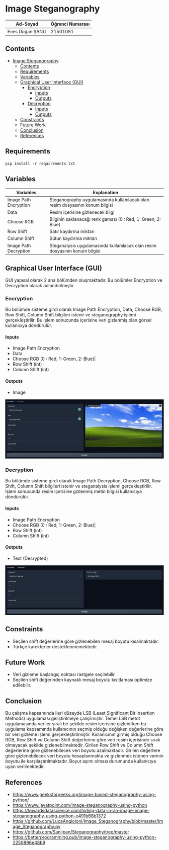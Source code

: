 # Image Steganography

|Ad-Soyad|Öğrenci Numarası|
|-|-|
|Enes Doğan ŞANLI|21501081|

## Contents
- [Image Steganography](#image-steganography)
  - [Contents](#contents)
  - [Requirements](#requirements)
  - [Variables](#variables)
  - [Graphical User Interface (GUI)](#graphical-user-interface-gui)
    - [Encryption](#encryption)
      - [Inputs](#inputs)
      - [Outputs](#outputs)
    - [Decryption](#decryption)
      - [Inputs](#inputs-1)
      - [Outputs](#outputs-1)
  - [Constraints](#constraints)
  - [Future Work](#future-work)
  - [Conclusion](#conclusion)
  - [References](#references)

## Requirements

```
pip install -r requirements.txt
```

## Variables

|Variables | Explanation|
|-|-|
| Image Path Encryption | Steganography uygulamasında kullanılacak olan resim dosyasının konum bilgisi|
| Data | Resim içerisine gizlenecek bilgi |
| Choose RGB | Bilginin saklanacağı renk gaması (0 : Red, 1: Green, 2: Blue)|
| Row Shift | Satır kaydırma miktarı|
| Column Shift | Sütun kaydırma miktarı|
| Image Path Decryption | Steganalysis uygulamasında kullanılacak olan resim dosyasının konum bilgisi|

## Graphical User Interface (GUI)

GUI yapısal olarak 2 ana bölümden oluşmaktadır. Bu bölümler Encryption ve Decryption olarak adlandırılmıştır.

### Encryption

Bu bölümde sisteme girdi olarak Image Path Encryption, Data, Choose RGB, Row Shift, Column Shift bilgileri istenir ve steganography  işlemi gerçekleştirilir. Bu işlem sonucunda içerisine veri gizlenmiş olan görsel kullanıcıya döndürülür.

#### Inputs
* Image Path Encryption 
* Data
* Choose RGB (0 : Red, 1: Green, 2: Blue)|
* Row Shift (int)
* Column Shift (int)

#### Outputs

* Image
  
![](photo/App_Enc.PNG)

### Decryption

Bu bölümde sisteme girdi olarak Image Path Decryption, Choose RGB, Row Shift, Column Shift bilgileri istenir ve steganalysis işlemi gerçekleştirilir. İşlem sonucunda resim içerisine gizlenmiş metin bilgisi kullanıcıya döndürülür.

#### Inputs
* Image Path Encryption 
* Choose RGB (0 : Red, 1: Green, 2: Blue)|
* Row Shift (int)
* Column Shift (int)

#### Outputs

* Text (Decrypted)

![](photo/App_Dec.PNG)

## Constraints

* Seçilen shift değerlerine göre gizlenebilen mesaj boyutu kısalmaktadır.
* Türkçe karekterler desteklenmemektedir.

## Future Work

* Veri gizleme başlangıç noktası rastgele seçilebilir.
* Seçilen shift değerinden kaynaklı mesaj boyutu kısıtlaması optimize edilebilir.

## Conclusion

Bu çalışma kapsamında ileri düzeyde LSB (Least Significant Bit Insertion Methods) uygulaması geliştirilmeye çalışılmıştır. Temel LSB metot uygulamasında veriler sıralı bir şekilde resim içerisine gizlenirken bu uygulama kapsamında kullanıcının seçmiş olduğu değişken değerlerine göre bir veri gizleme işlemi gerçekleştirilmiştir. Kullanıcının girmiş olduğu Choose RGB, Row Shift ve Column Shift değerlerine göre veri resim içerisinde sıralı olmayacak şekilde gizlenebilmektedir. Girilen Row Shift ve Column Shift değerlerine göre gizlenebilecek veri boyutu azalmaktadır. Girilen değerlere göre gizlenebilecek veri boyutu hesaplanmakta ve gizlenmek istenen verinin boyutu ile karşılaştırılmaktadır. Boyut aşımı olması durumunda kullanıcıya uyarı verilmektedir.

## References

* https://www.geeksforgeeks.org/image-based-steganography-using-python/
* https://www.javatpoint.com/image-steganography-using-python
* https://towardsdatascience.com/hiding-data-in-an-image-image-steganography-using-python-e491b68b1372
* https://github.com/LucaAngioloni/Image_Steganography/blob/master/Image_Steganography.py
* https://github.com/Sanjipan/Steganography/tree/master
* https://betterprogramming.pub/image-steganography-using-python-2250896e48b9